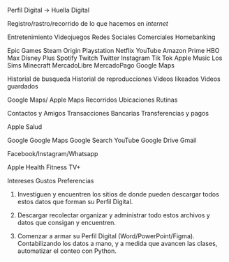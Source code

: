 Perfil Digital -> Huella Digital

Registro/rastro/recorrido de lo que hacemos en *internet*

Entretenimiento
Videojuegos
Redes Sociales
Comerciales
Homebanking

Epic Games
Steam
Origin
Playstation
Netflix
YouTube
Amazon Prime
HBO Max
Disney Plus
Spotify
Twitch
Twitter
Instagram
Tik Tok
Apple Music
Los Sims
Minecraft
MercadoLibre
MercadoPago
Google Maps

Historial de busqueda
Historial de reproducciones
Videos likeados
Videos guardados

Google Maps/ Apple Maps
Recorridos
Ubicaciones
Rutinas

Contactos y Amigos
Transacciones Bancarias
Transferencias y pagos

Apple Salud

Google
	Google Maps
	Google Search
	YouTube
	Google Drive
	Gmail

Facebook/Instagram/Whatsapp

Apple
	Health
	Fitness
	TV+

Intereses
Gustos
Preferencias

1. Investiguen y encuentren los sitios de donde pueden descargar todos estos datos que forman su Perfil Digital.

2. Descargar recolectar organizar y administrar todo estos archivos y datos que consigan y encuentren.

3. Comenzar a armar su Perfil Digital (Word/PowerPoint/Figma). Contabilizando los datos a mano, y a medida que avancen las clases, automatizar el conteo con Python.


